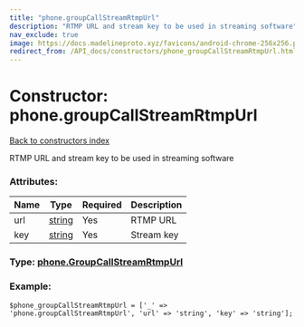 ```yaml
---
title: "phone.groupCallStreamRtmpUrl"
description: "RTMP URL and stream key to be used in streaming software"
nav_exclude: true
image: https://docs.madelineproto.xyz/favicons/android-chrome-256x256.png
redirect_from: /API_docs/constructors/phone_groupCallStreamRtmpUrl.html
---
```

# Constructor: phone.groupCallStreamRtmpUrl  
[Back to constructors index](/API_docs/constructors/index.html)



RTMP URL and stream key to be used in streaming software

### Attributes:

| Name     |    Type       | Required | Description |
|----------|---------------|----------|-------------|
|url|[string](/API_docs/types/string.html) | Yes|RTMP URL|
|key|[string](/API_docs/types/string.html) | Yes|Stream key|



### Type: [phone.GroupCallStreamRtmpUrl](/API_docs/types/phone.GroupCallStreamRtmpUrl.html)


### Example:

```
$phone_groupCallStreamRtmpUrl = ['_' => 'phone.groupCallStreamRtmpUrl', 'url' => 'string', 'key' => 'string'];
```  
